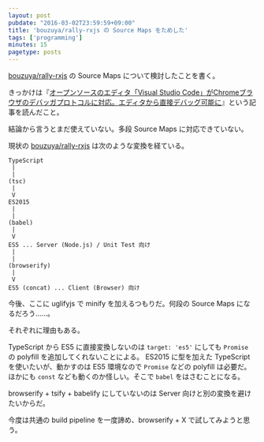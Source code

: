 ```yaml
---
layout: post
pubdate: "2016-03-02T23:59:59+09:00"
title: 'bouzuya/rally-rxjs の Source Maps をためした'
tags: ['programming']
minutes: 15
pagetype: posts
---
```

[bouzuya/rally-rxjs][] の Source Maps について検討したことを書く。

きっかけは『[オープンソースのエディタ「Visual Studio Code」がChromeブラウザのデバッガプロトコルに対応。エディタから直接デバッグ可能に](http://www.publickey1.jp/blog/16/visual_studio_codechrome.html)』という記事を読んだこと。

結論から言うとまだ使えていない。多段 Source Maps に対応できていない。

現状の [bouzuya/rally-rxjs][] は次のような変換を経ている。

```
TypeScript
 |
 |
(tsc)
 |
 V
ES2015
 |
 |
(babel)
 |
 V
ES5 ... Server (Node.js) / Unit Test 向け
 |
 |
(browserify)
 |
 V
ES5 (concat) ... Client (Browser) 向け
```

今後、ここに uglifyjs で minify を加えるつもりだ。何段の Source Maps になるだろう……。

それぞれに理由もある。

TypeScript から ES5 に直接変換しないのは `target: 'es5'` にしても `Promise` の polyfill を追加してくれないことによる。 ES2015 に型を加えた TypeScript を使いたいが、動かすのは ES5 環境なので `Promise` などの polyfill は必要だ。ほかにも `const` なども動くのか怪しい。そこで `babel` をはさむことになる。

browserify + tsify + babelify にしていないのは Server 向けと別の変換を避けたいからだ。

今度は共通の build pipeline を一度諦め、browserify + X で試してみようと思う。

[bouzuya/rally-rxjs]: https://github.com/bouzuya/rally-rxjs
